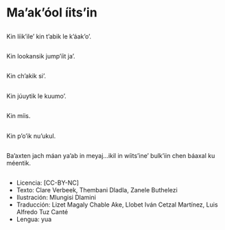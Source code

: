 # Ma’ak’óol íits’in

##
Kin líik’ile’ kin t’abik le k’áak’o’.

##
Kin lookansik jump’íit ja’.

##
Kin ch’akik si’.

##
Kin júuytik le kuumo’.

##
Kin míis.

##
Kin p’o’ik nu’ukul.

##
Ba’axten jach máan ya’ab in meyaj…ikil in wíits’ine’ bulk’iin chen báaxal ku méentik.

##
* Licencia: [CC-BY-NC]
* Texto: Clare Verbeek, Thembani Dladla, Zanele Buthelezi
* Ilustración: Mlungisi Dlamini
* Traducción: Lizet Magaly Chable Ake, Llobet Iván Cetzal Martínez, Luis Alfredo Tuz Canté
* Lengua: yua

